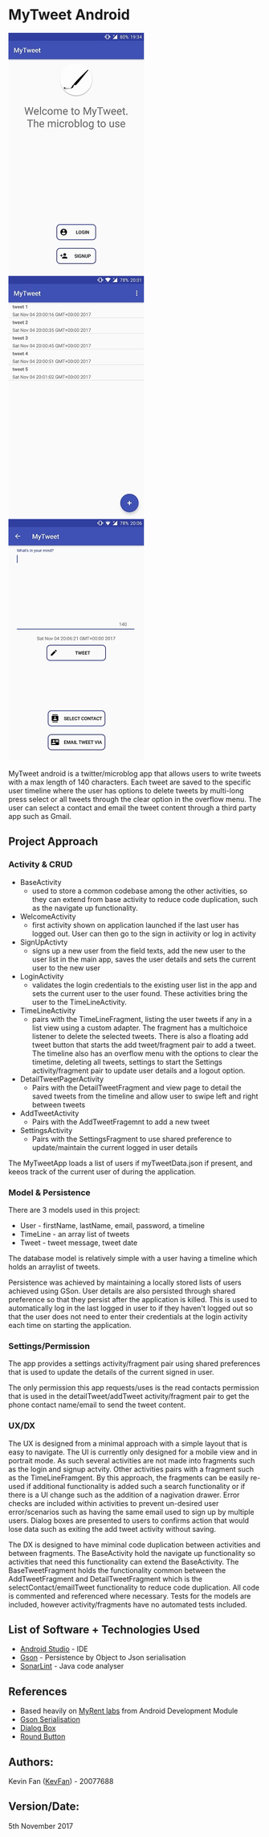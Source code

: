 # MyTweet Android
![Welcome Activity][welcome] ![TimeLine Activity][timeline] ![Welcome Activity][addtweet]

MyTweet android is a twitter/microblog app that allows users to write tweets with a max length of 140 characters. Each tweet are saved to the specific user timeline where the user has options to delete tweets by multi-long press select or all tweets through the clear option in the overflow menu. The user can select a contact and email the tweet content through a third party app such as Gmail.

## Project Approach
### Activity & CRUD
* BaseActivity
  * used to store a common codebase among the other activities, so they can extend from base activity to reduce code duplication, such as the navigate up functionality.
* WelcomeActivity
  * first activity shown on application launched if the last user has logged out. User can then go to the sign in actiivity or log in activity
* SignUpActivty
  * signs up a new user from the field texts, add the new user to the user list in the main app, saves the user details and sets the current user to the new user
* LoginActivity
  * validates the login credentials to the existing user list in the app and sets the current user to the user found. These activities bring the user to the TimeLineActivity.
* TimeLineActivity
  * pairs with the TimeLineFragment, listing the user tweets if any in a list view using a custom adapter. The fragment has a multichoice listener to delete the selected tweets. There is also a floating add tweet button that starts the add tweet/fragment pair to add a tweet. The timeline also has an overflow menu with the options to clear the timetime, deleting all tweets, settings to start the Settings activity/fragment pair to update user details and a logout option.
* DetailTweetPagerActivity
  * Pairs with the DetailTweetFragment and view page to detail the saved tweets from the timeline and allow user to swipe left and right between tweets
* AddTweetActivity
  * Pairs with the AddTweetFragemnt to add a new tweet
* SettingsActivity
  * Pairs with the SettingsFragment to use shared preference to update/maintain the current logged in user details

The MyTweetApp loads a list of users if myTweetData.json if present, and keeos track of the current user of during the application.

### Model & Persistence
There are 3 models used in this project:

* User - firstName, lastName, email, password, a timeline
* TimeLine - an array list of tweets
* Tweet - tweet message, tweet date

The database model is relatively simple with a user having a timeline which holds an arraylist of tweets.

Persistence was achieved by maintaining a locally stored lists of users achieved using GSon. User details are also persisted through shared preference so that they persist after the application is killed. This is used to automatically log in the last logged in user to if they haven't logged out so that the user does not need to enter their credentials at the login activity each time on starting the application.

### Settings/Permission
The app provides a settings activity/fragment pair using shared preferences that is used to update the details of the current signed in user.

The only permission this app requests/uses is the read contacts permission that is used in the detailTweet/addTweet activity/fragment pair to get the phone contact name/email to send the tweet content.

### UX/DX
The UX is designed from a minimal approach with a simple layout that is easy to navigate. The UI is currently only designed for a mobile view and in portrait mode. As such several activities are not made into fragments such as the login and signup actvity. Other activities pairs with a fragment such as the TimeLineFramgent. By this approach, the fragments can be easily re-used if additional functionality is added such a search functionality or if there is a UI change such as the addition of a nagivation drawer. Error checks are included within activities to prevent un-desired user error/scenarios such as having the same email used to sign up by multiple users. Dialog boxes are presented to users to confirms action that would lose data such as exiting the add tweet activity without saving.

The DX is designed to have miminal code duplication between activities and between fragments. The BaseActivity hold the navigate up functionality so activities that need this functionality can extend the BaseActivity. The BaseTweetFragment holds the functionality common between the AddTweetFragment and DetailTweetFragment which is the selectContact/emailTweet functionality to reduce code duplication. All code is commented and referenced where necessary. Tests for the models are included, however activity/fragments have no automated tests included.

## List of Software + Technologies Used
* [Android Studio](https://developer.android.com/studio/index.html) - IDE
* [Gson](https://github.com/google/gson) - Persistence by Object to Json serialisation
* [SonarLint](https://www.sonarlint.org/intellij/) - Java code analyser

## References
* Based heavily on [MyRent labs](https://wit-ictskills-2017.github.io/mobile-app-dev/labwall.html) from Android Development Module
* [Gson Serialisation](https://stackoverflow.com/questions/12384064/gson-convert-from-json-to-a-typed-arraylistt)
* [Dialog Box](https://stackoverflow.com/questions/6413700/android-proper-way-to-use-onbackpressed-with-toast)
* [Round Button](https://stackoverflow.com/questions/7690416/android-border-for-button)

## Authors:
Kevin Fan ([KevFan](https://github.com/KevFan)) - 20077688

## Version/Date:
5th November 2017

[welcome]: ./readme_resources/welcome.jpg
[timeline]: ./readme_resources/timeline.jpg
[addtweet]: ./readme_resources/addtweet.jpg
